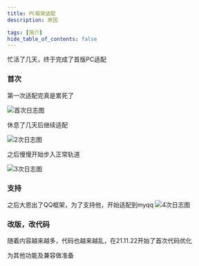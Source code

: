 ```yaml
---
title: PC框架适配
description: 原因

tags: [简介]
hide_table_of_contents: false
---
```


忙活了几天，终于完成了首版PC适配

<!--truncate-->
### 首次
第一次适配完真是累死了

![首次日志图](/img/blog/1.png)

休息了几天后继续适配

![2次日志图](/img/blog/2.png)

之后慢慢开始步入正常轨道

![3次日志图](/img/blog/3.png)

### 支持
之后大恩出了QQ框架，为了支持他，开始适配到myqq
![4次日志图](/img/blog/4.png)

### 改版，改代码
随着内容越来越多，代码也越来越乱，在21.11.22开始了首次代码优化

为其他功能及兼容做准备